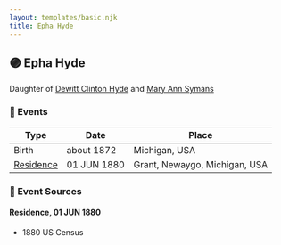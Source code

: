 ```yaml
---
layout: templates/basic.njk
title: Epha Hyde
---
```

## 🟣 Epha Hyde

Daughter of [Dewitt Clinton Hyde](/people/4/47530864) and [Mary Ann Symans](/people/4/4704808)

### 📆 Events

Type | Date | Place
------ | ------ | ------
Birth | about 1872 | Michigan, USA
[Residence](#event-1) | 01 JUN 1880 | Grant, Newaygo, Michigan, USA

### 📰 Event Sources

#### <a id="event-1"></a> Residence, 01 JUN 1880
* 1880 US Census